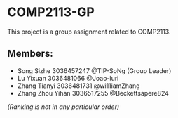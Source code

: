# COMP2113-GP

This project is a group assignment related to COMP2113.

## Members:
- Song Sizhe 3036457247 @TIP-SoNg (Group Leader)
- Lu Yixuan 3036481066 @Joao-luri
- Zhang Tianyi 3036481731 @wi11iamZhang
- Zhang Zhou Yihan 3036517255 @Beckettsapere824

*(Ranking is not in any particular order)*
